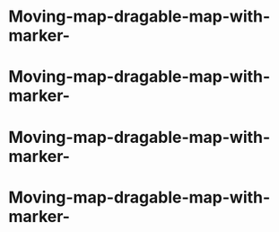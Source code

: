 # Moving-map-dragable-map-with-marker-
# Moving-map-dragable-map-with-marker-
# Moving-map-dragable-map-with-marker-
# Moving-map-dragable-map-with-marker-

